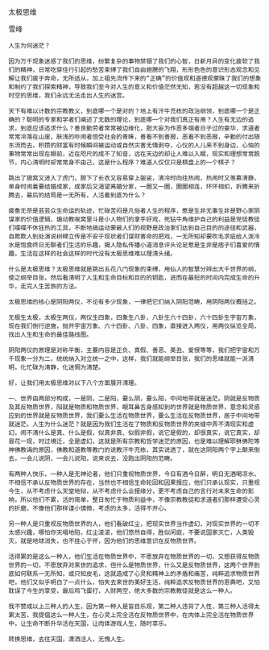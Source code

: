 太极思维

雪峰


    人生为何迷茫？

    因为万千现象迷惑了我们的思维，纷繁复杂的事物禁锢了我们的心智，日新月异的变化疲软了我们的精神，日常吃穿住行引起的愁苦束缚了我们自由翅膀的飞翔，形形色色的意识形态观念和见解让我们疲于奔命，无所适从，加上祖先流传下来的“正确”的价值观和道德观蒙昧了我们的想象和制约了我们探索精神，导致我们至今对人生的意义和价值茫然无知，若没有超越这一切现象和时空的思维，我们永远无法走出人生的迷宫。

    天下有难以计数的宗教教义，到底哪一个是对的？地上有汗牛充栋的政治纲领，到底哪一个是正确的？聪明的专家和学者们阐述了无数的理论，到底哪一个对我们真正有用？人生有无边的追求，到底应该追求什么？善良勤劳者常常被边缘化，胆大妄为作恶多端者日子过的豪华，求道者常常冷落在山崖，肤浅的吵闹者倍受社会的青睐，善看不到善报，恶看不到恶报，辛勤的付出随东流而去，积攒的财富有时候瞬间被运动或自然灾害无情剥夺，心仪的人儿来不到身边，心恼的事物常常出现在眼前，近在咫尺的成不了知音，远在天边的却让人难以入眠，现实和理想常常脱节，内心清明时却常常身不由己，这是什么程序？难道人仅仅只是棋盘上的一个棋子？

    跳出了狼窝又进入了虎门，脱下了长衣又容易穿上袈裟，清冷时向往热闹，热闹时又羡慕清静，单身时闹着要结婚成家，成家后又渴望离婚分家，一圈又一圈，圈圈相连，环环相扣，折腾来折腾去，最后的结局是一无所有，人活着到底为什么？

    疲惫无奈是芸芸众生命运的轨迹，忙碌苦闷是凡俗者人生的程序，惹是生非无事生非是野心家阴谋家的价值逻辑，煽动教唆窝里斗是小人物们的拿手好戏，死钻牛角维护自己的利益是党徒教徒们喋喋不休狂热的工具，不断地搞运动蒙蔽人们的视野是政治家们达到自己目的的途径和武器，自欺欺人到处演说树碑立传是不安于现状者们谋财害命的把戏，一无所知却要吹毛求疵给人泼冷水是饱食终日无聊者们生活的乐趣，揭人隐私传播小道消息评头论足惹是生非是痞子们喜爱的情趣，生活在这样的社会这样的时代没有太极思维难以理清头绪。

    什么是太极思维？太极思维就是跳出五花八门现象的束缚，用仙人的智慧分辨出大千世界的纲，使之纲举目张，然后看清明了人生和生命目标和目的的钥匙，进而在最短的时间内完成生命的升华，走完人生苦旅的方法。

    太极思维的核心是阴阳两仪，不论有多少现象，一律把它们纳入阴阳范畴，用阴阳两仪概括之。

    无极生太极，太极生两仪，两仪生四象，四象生八卦，八卦生六十四卦，六十四卦生宇宙万象，现在我们倒行逆施，抛开宇宙万象、六十四卦、八卦、四象，直接进入两仪，用两仪纵览全局，找出人生和生命的最佳路线图。

    阴阳两仪的原理是对称平衡，主要内容是正负、真假、善恶、美丑、爱恨等等，我们把宇宙和万千现象一分为二，统统纳入对立统一之中，这样，我们就能纲举目张，我们的思维就能一派清明，化忙碌为清静，化迷惘为清楚。

    好，让我们用太极思维对以下八个方面展开清理。

    一、世界由两部分构成，一是阴，二是阳，要么阴，要么阳，中间地带就是迷茫。阴就是反物质及其反物质世界，阳就是物质和物质世界，眼耳鼻舌身感知到的世界就是物质世界，意念和灵感应到的世界就是反物质世界，我们要么生活在物质世界，要么生活在反物质世界，居于中间地带就迷茫。人生为什么迷茫？就是因为我们生活在了物质和反物质世界的夹缝中弄不清现实和虚幻，闹不清什么是真、什么是假，似真非真、似假非假，说它是假的，却很真实，说它真实，却昙花一现，时过境迁，全是虚幻，这就是所有宗教和哲学迷茫的原因，也是难以理解耶稣佛陀等神佛教诲的原因，佛教和道教等教门的说教汗牛充栋，其实说透了，就在这阴阳两个字上颠来倒去，一会儿说阴，一会儿说阳，说来说去，没跑出阴阳的范畴。

    有两种人快乐，一种人是无神论者，他们只重视物质世界，今日有酒今日醉，明日无酒喝凉水，不相信不承认反物质世界的存在，当然也不相信生命轮回和因果报应，他们只承认现实，只重视今生，从不考虑什么天堂地狱，从不考虑什么业报缘分，更不考虑自己的言行对未来生命的影响，所以他们不累，活的简单，整日匆忙于物质利益中，不像宗教教徒和求道者们那样遭受心灵的折磨，不像他们那样谨小慎微，考虑的太多，活得不开心。

    另一种人是只重视反物质世界的人，他们看破红尘，把现实世界当作虚幻，对现实世界的一切不太感兴趣，哪怕你天塌地陷，红尘滚滚，他们悠然自得，胜似闲庭，不要说国家灭亡，人类毁灭，就是地球消失，也不挂心于怀，因为他们的思维意识在反物质世界。

    活得累的是这么一种人，他们生活在物质世界中，不愿放弃在物质世界的一切，又想获得反物质世界的一切，不愿放弃对来世的追求，但什么是物质世界，什么又是反物质世界，这两个世界到底如何联系一无所知，或只知皮毛，这就造成了心灵和精神上的矛盾和痛苦，纯粹追求物质世界吧，他们又似乎明白了一点什么，怕失去来世的美好生活，纯粹追求反物质世界的恩典吧，又怕耽误了今生的享受，最后鸡飞蛋打，人财两空，绝大多数的宗教教徒就是这么一种人。

    我不赞成以上三种人的人生，因为第一种人是盲目乐观，第二种人违背了人性，第三种人活得太累太苦，我提倡这么一种人生，在心灵上完全活在反物质世界中，在肉体上完全活在物质世界中，让生命不断升华活在天国，让肉体游戏人生，随时享乐。

    转换思维，去往天国，潇洒活人，无愧人生。




